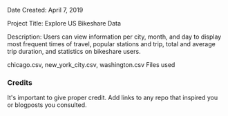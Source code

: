 Date Created: April 7, 2019

Project Title: Explore US Bikeshare Data

Description: Users can view information per city, month, and day to display most frequent times of travel, popular stations and trip, total and average trip duration, and statistics on bikeshare users.

chicago.csv, new_york_city.csv, washington.csv Files used

### Credits
It's important to give proper credit. Add links to any repo that inspired you or blogposts you consulted.
